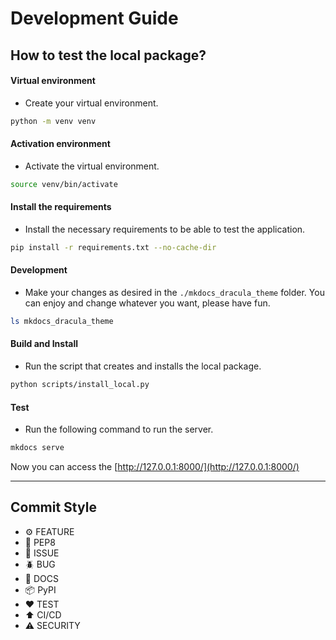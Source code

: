 # Development Guide

## How to test the local package?

#### Virtual environment

- Create your virtual environment.

```bash
python -m venv venv
```

#### Activation environment

- Activate the virtual environment.

```bash
source venv/bin/activate
```

#### Install the requirements

- Install the necessary requirements to be able to test the application.

```bash
pip install -r requirements.txt --no-cache-dir
```

#### Development

- Make your changes as desired in the `./mkdocs_dracula_theme` folder. You can enjoy and change whatever you want, please have fun.

```bash
ls mkdocs_dracula_theme
```

#### Build and Install

- Run the script that creates and installs the local package.


```bash
python scripts/install_local.py
```

#### Test

- Run the following command to run the server.

```bash
mkdocs serve
```

Now you can access the [http://127.0.0.1:8000/](http://127.0.0.1:8000/)

---

## Commit Style

- ⚙️ FEATURE
- 📝 PEP8
- 📌 ISSUE
- 🪲 BUG
- 📘 DOCS
- 📦 PyPI
- ❤️️ TEST
- ⬆️ CI/CD
- ⚠️ SECURITY
